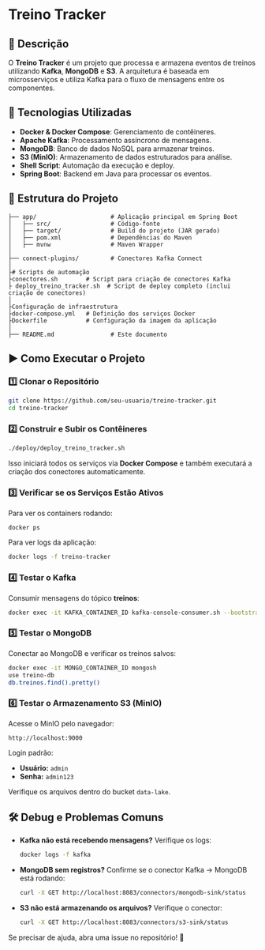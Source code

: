 # Treino Tracker

## 📌 Descrição
O **Treino Tracker** é um projeto que processa e armazena eventos de treinos utilizando **Kafka**, **MongoDB** e **S3**. A arquitetura é baseada em microsserviços e utiliza Kafka para o fluxo de mensagens entre os componentes.

## 🚀 Tecnologias Utilizadas
- **Docker & Docker Compose**: Gerenciamento de contêineres.
- **Apache Kafka**: Processamento assíncrono de mensagens.
- **MongoDB**: Banco de dados NoSQL para armazenar treinos.
- **S3 (MinIO)**: Armazenamento de dados estruturados para análise.
- **Shell Script**: Automação da execução e deploy.
- **Spring Boot**: Backend em Java para processar os eventos.

## 📂 Estrutura do Projeto
```
├── app/                     # Aplicação principal em Spring Boot
│   ├── src/                 # Código-fonte
│   ├── target/              # Build do projeto (JAR gerado)
│   ├── pom.xml              # Dependências do Maven
│   ├── mvnw                 # Maven Wrapper
│
├── connect-plugins/         # Conectores Kafka Connect
│
├# Scripts de automação
├conectores.sh        # Script para criação de conectores Kafka
├ deploy_treino_tracker.sh  # Script de deploy completo (inclui criação de conectores)
│
├Configuração de infraestrutura
├docker-compose.yml   # Definição dos serviços Docker
├Dockerfile           # Configuração da imagem da aplicação
│
├── README.md                # Este documento
```

## ▶️ Como Executar o Projeto

### 1️⃣ Clonar o Repositório
```sh
git clone https://github.com/seu-usuario/treino-tracker.git
cd treino-tracker
```

### 2️⃣ Construir e Subir os Contêineres
```sh
./deploy/deploy_treino_tracker.sh
```
Isso iniciará todos os serviços via **Docker Compose** e também executará a criação dos conectores automaticamente.

### 3️⃣ Verificar se os Serviços Estão Ativos
Para ver os containers rodando:
```sh
docker ps
```

Para ver logs da aplicação:
```sh
docker logs -f treino-tracker
```

### 4️⃣ Testar o Kafka
Consumir mensagens do tópico **treinos**:
```sh
docker exec -it KAFKA_CONTAINER_ID kafka-console-consumer.sh --bootstrap-server kafka:9092 --topic treinos --from-beginning
```

### 5️⃣ Testar o MongoDB
Conectar ao MongoDB e verificar os treinos salvos:
```sh
docker exec -it MONGO_CONTAINER_ID mongosh
use treino-db
db.treinos.find().pretty()
```

### 6️⃣ Testar o Armazenamento S3 (MinIO)
Acesse o MinIO pelo navegador:
```
http://localhost:9000
```
Login padrão:
- **Usuário:** `admin`
- **Senha:** `admin123`

Verifique os arquivos dentro do bucket `data-lake`.

## 🛠️ Debug e Problemas Comuns
- **Kafka não está recebendo mensagens?** Verifique os logs:
  ```sh
  docker logs -f kafka
  ```
- **MongoDB sem registros?** Confirme se o conector Kafka → MongoDB está rodando:
  ```sh
  curl -X GET http://localhost:8083/connectors/mongodb-sink/status
  ```
- **S3 não está armazenando os arquivos?** Verifique o conector:
  ```sh
  curl -X GET http://localhost:8083/connectors/s3-sink/status
  ```

Se precisar de ajuda, abra uma issue no repositório! 🚀

